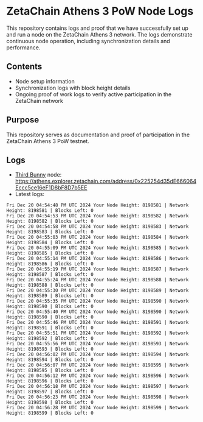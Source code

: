 # ZetaChain Athens 3 PoW Node Logs
This repository contains logs and proof that we have successfully set up and run a node on the ZetaChain Athens 3 network. The logs demonstrate continuous node operation, including synchronization details and performance.

## Contents
- Node setup information
- Synchronization logs with block height details
- Ongoing proof of work logs to verify active participation in the ZetaChain network

## Purpose
This repository serves as documentation and proof of participation in the ZetaChain Athens 3 PoW testnet.

## Logs

- [Third Bunny](https://thirdbunny.xyz/) node: https://athens.explorer.zetachain.com/address/0x225254d35dE666064Eccc5ce16eF1D8bF8D7b5EE
- Latest logs:
```
Fri Dec 20 04:54:48 PM UTC 2024 Your Node Height: 8198581 | Network Height: 8198581 | Blocks Left: 0
Fri Dec 20 04:54:53 PM UTC 2024 Your Node Height: 8198582 | Network Height: 8198582 | Blocks Left: 0
Fri Dec 20 04:54:58 PM UTC 2024 Your Node Height: 8198583 | Network Height: 8198583 | Blocks Left: 0
Fri Dec 20 04:55:03 PM UTC 2024 Your Node Height: 8198584 | Network Height: 8198584 | Blocks Left: 0
Fri Dec 20 04:55:09 PM UTC 2024 Your Node Height: 8198585 | Network Height: 8198585 | Blocks Left: 0
Fri Dec 20 04:55:14 PM UTC 2024 Your Node Height: 8198586 | Network Height: 8198586 | Blocks Left: 0
Fri Dec 20 04:55:19 PM UTC 2024 Your Node Height: 8198587 | Network Height: 8198587 | Blocks Left: 0
Fri Dec 20 04:55:24 PM UTC 2024 Your Node Height: 8198588 | Network Height: 8198588 | Blocks Left: 0
Fri Dec 20 04:55:30 PM UTC 2024 Your Node Height: 8198589 | Network Height: 8198589 | Blocks Left: 0
Fri Dec 20 04:55:35 PM UTC 2024 Your Node Height: 8198590 | Network Height: 8198590 | Blocks Left: 0
Fri Dec 20 04:55:40 PM UTC 2024 Your Node Height: 8198590 | Network Height: 8198590 | Blocks Left: 0
Fri Dec 20 04:55:46 PM UTC 2024 Your Node Height: 8198591 | Network Height: 8198591 | Blocks Left: 0
Fri Dec 20 04:55:51 PM UTC 2024 Your Node Height: 8198592 | Network Height: 8198592 | Blocks Left: 0
Fri Dec 20 04:55:56 PM UTC 2024 Your Node Height: 8198593 | Network Height: 8198593 | Blocks Left: 0
Fri Dec 20 04:56:02 PM UTC 2024 Your Node Height: 8198594 | Network Height: 8198594 | Blocks Left: 0
Fri Dec 20 04:56:07 PM UTC 2024 Your Node Height: 8198595 | Network Height: 8198595 | Blocks Left: 0
Fri Dec 20 04:56:12 PM UTC 2024 Your Node Height: 8198596 | Network Height: 8198596 | Blocks Left: 0
Fri Dec 20 04:56:18 PM UTC 2024 Your Node Height: 8198597 | Network Height: 8198597 | Blocks Left: 0
Fri Dec 20 04:56:23 PM UTC 2024 Your Node Height: 8198598 | Network Height: 8198598 | Blocks Left: 0
Fri Dec 20 04:56:28 PM UTC 2024 Your Node Height: 8198599 | Network Height: 8198599 | Blocks Left: 0
```
